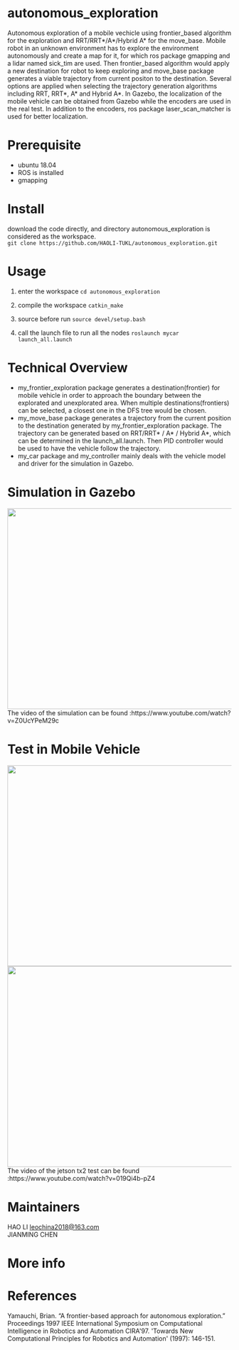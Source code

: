 # autonomous_exploration
Autonomous exploration of a mobile vechicle using frontier_based algorithm for the exploration and RRT/RRT*/A*/Hybrid A* for the move_base. Mobile robot in an unknown environment has to explore the environment autonomously and create a map for it, for which ros package gmapping and a lidar named sick_tim are used. Then frontier_based algorithm would apply a new destination for robot to keep exploring and move_base package generates a viable trajectory from current positon to the destination. Several options are applied when selecting the trajectory generation algorithms including RRT, RRT*, A* and Hybrid A*.
In Gazebo, the localization of the mobile vehicle can be obtained from Gazebo while the encoders are used in the real test. In addition to the encoders, ros package laser_scan_matcher is used for better localization.

# Prerequisite
- ubuntu 18.04
- ROS is installed
- gmapping

# Install
download the code directly, and directory autonomous_exploration is considered as the workspace.    
`git clone https://github.com/HAOLI-TUKL/autonomous_exploration.git`       

# Usage
1. enter the workspace
`cd autonomous_exploration`    

2. compile the workspace
`catkin_make`     

3. source before run
`source devel/setup.bash`  

4. call the launch file to run all the nodes
`roslaunch mycar launch_all.launch`

# Technical Overview
* my_frontier_exploration package generates a destination(frontier) for mobile vehicle in order to approach the boundary between the explorated and unexplorated area. When multiple destinations(frontiers) can be selected, a closest one in the DFS tree would be chosen.
* my_move_base package generates a trajectory from the current position to the destination generated by my_frontier_exploration package. The trajectory can be generated based on RRT/RRT* / A* / Hybrid A*, which can be determined in the launch_all.launch. Then PID controller would be used to have the vehicle follow the trajectory.
* my_car package and my_controller mainly deals with the vehicle model and driver for the simulation in Gazebo.
# Simulation in Gazebo 
<img width="750" height="450" src="https://github.com/HAOLI-TUKL/autonomous_exploration/blob/master/images/simulation.gif"/>  
The video of the simulation can be found :https://www.youtube.com/watch?v=Z0UcYPeM29c  

   
# Test in Mobile Vehicle
<img width="750" height="450" src="https://github.com/HAOLI-TUKL/autonomous_exploration/blob/master/images/lower.gif"/>  


<img width="750" height="450" src="https://github.com/HAOLI-TUKL/autonomous_exploration/blob/master/images/30seconds.gif"/> 
The video of the jetson tx2 test can be found :https://www.youtube.com/watch?v=019Qi4b-pZ4     


# Maintainers
HAO LI leochina2018@163.com     
JIANMING CHEN


# More info

# References
Yamauchi, Brian. “A frontier-based approach for autonomous exploration.” Proceedings 1997 IEEE International Symposium on Computational Intelligence in Robotics and Automation CIRA'97. 'Towards New Computational Principles for Robotics and Automation' (1997): 146-151.
